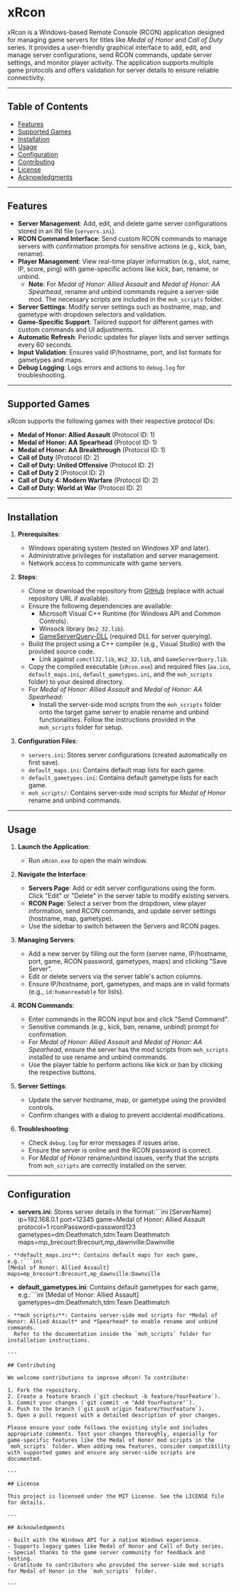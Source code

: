﻿# xRcon

xRcon is a Windows-based Remote Console (RCON) application designed for managing game servers for titles like *Medal of Honor* and *Call of Duty* series. It provides a user-friendly graphical interface to add, edit, and manage server configurations, send RCON commands, update server settings, and monitor player activity. The application supports multiple game protocols and offers validation for server details to ensure reliable connectivity.

---

## Table of Contents

- [Features](#features)
- [Supported Games](#supported-games)
- [Installation](#installation)
- [Usage](#usage)
- [Configuration](#configuration)
- [Contributing](#contributing)
- [License](#license)
- [Acknowledgments](#acknowledgments)

---

## Features

- **Server Management**: Add, edit, and delete game server configurations stored in an INI file (`servers.ini`).
- **RCON Command Interface**: Send custom RCON commands to manage servers with confirmation prompts for sensitive actions (e.g., kick, ban, rename).
- **Player Management**: View real-time player information (e.g., slot, name, IP, score, ping) with game-specific actions like kick, ban, rename, or unbind.
  - **Note**: For *Medal of Honor: Allied Assault* and *Medal of Honor: AA Spearhead*, rename and unbind commands require a server-side mod. The necessary scripts are included in the `moh_scripts` folder.
- **Server Settings**: Modify server settings such as hostname, map, and gametype with dropdown selectors and validation.
- **Game-Specific Support**: Tailored support for different games with custom commands and UI adjustments.
- **Automatic Refresh**: Periodic updates for player lists and server settings every 60 seconds.
- **Input Validation**: Ensures valid IP/hostname, port, and list formats for gametypes and maps.
- **Debug Logging**: Logs errors and actions to `debug.log` for troubleshooting.

---

## Supported Games

xRcon supports the following games with their respective protocol IDs:

- **Medal of Honor: Allied Assault** (Protocol ID: 1)
- **Medal of Honor: AA Spearhead** (Protocol ID: 1)
- **Medal of Honor: AA Breakthrough** (Protocol ID: 1)
- **Call of Duty** (Protocol ID: 2)
- **Call of Duty: United Offensive** (Protocol ID: 2)
- **Call of Duty 2** (Protocol ID: 2)
- **Call of Duty 4: Modern Warfare** (Protocol ID: 2)
- **Call of Duty: World at War** (Protocol ID: 2)

---

## Installation

1. **Prerequisites**:
    - Windows operating system (tested on Windows XP and later).
    - Administrative privileges for installation and server management.
    - Network access to communicate with game servers.

2. **Steps**:
    - Clone or download the repository from [GitHub](#) (replace with actual repository URL if available).
    - Ensure the following dependencies are available:
        - Microsoft Visual C++ Runtime (for Windows API and Common Controls).
        - Winsock library (`Ws2_32.lib`).
        - [GameServerQuery-DLL](https://github.com/Grimm1/GameServerQuery-DLL) (required DLL for server querying).
    - Build the project using a C++ compiler (e.g., Visual Studio) with the provided source code.
        - Link against `comctl32.lib`, `Ws2_32.lib`, and `GameServerQuery.lib`.
    - Copy the compiled executable (`xRcon.exe`) and required files (`aa.ico`, `default_maps.ini`, `default_gametypes.ini`, and the `moh_scripts` folder) to your desired directory.
    - For *Medal of Honor: Allied Assault* and *Medal of Honor: AA Spearhead*:
        - Install the server-side mod scripts from the `moh_scripts` folder onto the target game server to enable rename and unbind functionalities. Follow the instructions provided in the `moh_scripts` folder for setup.

3. **Configuration Files**:
    - `servers.ini`: Stores server configurations (created automatically on first save).
    - `default_maps.ini`: Contains default map lists for each game.
    - `default_gametypes.ini`: Contains default gametype lists for each game.
    - `moh_scripts/`: Contains server-side mod scripts for *Medal of Honor* rename and unbind commands.

---

## Usage

1. **Launch the Application**:
    - Run `xRcon.exe` to open the main window.

2. **Navigate the Interface**:
    - **Servers Page**: Add or edit server configurations using the form. Click "Edit" or "Delete" in the server table to modify existing servers.
    - **RCON Page**: Select a server from the dropdown, view player information, send RCON commands, and update server settings (hostname, map, gametype).
    - Use the sidebar to switch between the Servers and RCON pages.

3. **Managing Servers**:
    - Add a new server by filling out the form (server name, IP/hostname, port, game, RCON password, gametypes, maps) and clicking "Save Server".
    - Edit or delete servers via the server table's action columns.
    - Ensure IP/hostname, port, gametypes, and maps are in valid formats (e.g., `id:humanreadable` for lists).

4. **RCON Commands**:
    - Enter commands in the RCON input box and click "Send Command".
    - Sensitive commands (e.g., kick, ban, rename, unbind) prompt for confirmation.
    - For *Medal of Honor: Allied Assault* and *Medal of Honor: AA Spearhead*, ensure the server has the mod scripts from `moh_scripts` installed to use rename and unbind commands.
    - Use the player table to perform actions like kick or ban by clicking the respective buttons.

5. **Server Settings**:
    - Update the server hostname, map, or gametype using the provided controls.
    - Confirm changes with a dialog to prevent accidental modifications.

6. **Troubleshooting**:
    - Check `debug.log` for error messages if issues arise.
    - Ensure the server is online and the RCON password is correct.
    - For *Medal of Honor* rename/unbind issues, verify that the scripts from `moh_scripts` are correctly installed on the server.

---

## Configuration

- **servers.ini**: Stores server details in the format:```ini
[ServerName]
ip=192.168.0.1
port=12345
game=Medal of Honor: Allied Assault
protocol=1
rconPassword=password123
gametypes=dm:Deathmatch,tdm:Team Deathmatch
maps=mp_brecourt:Brecourt,mp_dawnville:Dawnville
```
- **default_maps.ini**: Contains default maps for each game, e.g.:```ini
[Medal of Honor: Allied Assault]
maps=mp_brecourt:Brecourt,mp_dawnville:Dawnville
```
- **default_gametypes.ini**: Contains default gametypes for each game, e.g.:```ini
[Medal of Honor: Allied Assault]
gametypes=dm:Deathmatch,tdm:Team Deathmatch
```
- **moh_scripts/**: Contains server-side mod scripts for *Medal of Honor: Allied Assault* and *Spearhead* to enable rename and unbind commands.  
  Refer to the documentation inside the `moh_scripts` folder for installation instructions.

---

## Contributing

We welcome contributions to improve xRcon! To contribute:

1. Fork the repository.
2. Create a feature branch (`git checkout -b feature/YourFeature`).
3. Commit your changes (`git commit -m "Add YourFeature"`).
4. Push to the branch (`git push origin feature/YourFeature`).
5. Open a pull request with a detailed description of your changes.

Please ensure your code follows the existing style and includes appropriate comments. Test your changes thoroughly, especially for game-specific features like the Medal of Honor mod scripts in the `moh_scripts` folder. When adding new features, consider compatibility with supported games and ensure any server-side scripts are documented.

---

## License

This project is licensed under the MIT License. See the LICENSE file for details.

---

## Acknowledgments

- Built with the Windows API for a native Windows experience.
- Supports legacy games like Medal of Honor and Call of Duty series.
- Special thanks to the game server community for feedback and testing.
- Gratitude to contributors who provided the server-side mod scripts for Medal of Honor in the `moh_scripts` folder.

---

